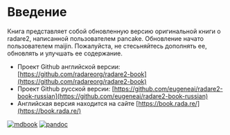 # Введение

Книга представляет собой обновленную версию оригинальной книги о radare2, написанной пользователем pancake. Обновление начато пользователем maijin. Пожалуйста, не стесьняйтесь дополнять ее, обновлять и улучшать ее содержание.

* Проект Github английской версии: [https://github.com/radareorg/radare2-book](https://github.com/radareorg/radare2-book)
* Проект Github русской версии: [https://github.com/eugeneai/radare2-book-russian](https://github.com/eugeneai/radare2-book-russian)
* Английская версия находится на сайте [https://book.rada.re/](https://book.rada.re/)


[![mdbook](https://github.com/radareorg/radare2-book/actions/workflows/mdbook.yml/badge.svg)](https://github.com/radareorg/radare2-book/actions/workflows/mdbook.yml)
[![pandoc](https://github.com/radareorg/radare2-book/actions/workflows/pandoc.yml/badge.svg)](https://github.com/radareorg/radare2-book/actions/workflows/pandoc.yml)
